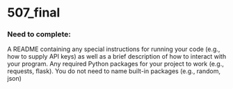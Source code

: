 
# 507_final

### Need to complete:
A README containing any special instructions for running your code (e.g., how to supply API keys) as well as a brief description of how to interact with your program. Any required Python packages for your project to work (e.g., requests, flask). You do not need to name built-in packages (e.g., random, json)
